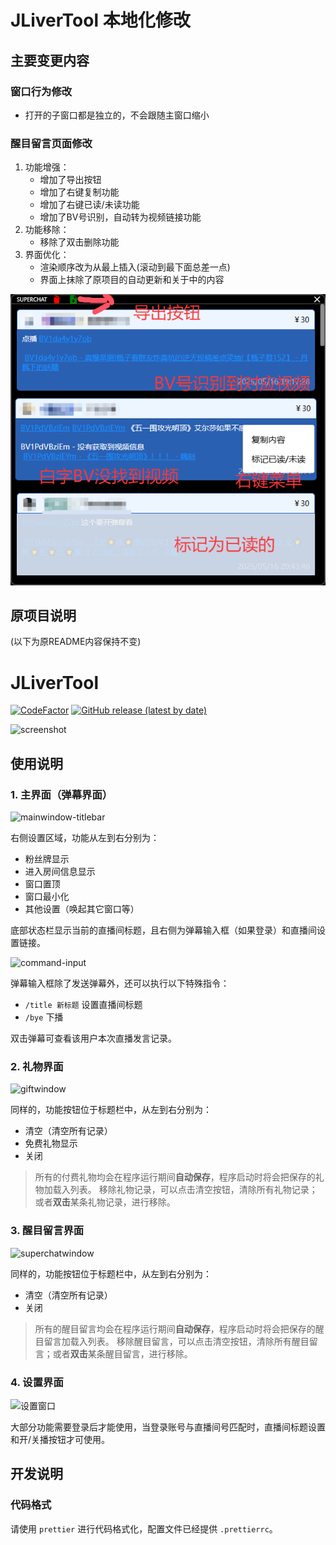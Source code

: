 
# JLiverTool 本地化修改

## 主要变更内容

### 窗口行为修改
- 打开的子窗口都是独立的，不会跟随主窗口缩小

### 醒目留言页面修改
1. 功能增强：
   - 增加了导出按钮
   - 增加了右键复制功能
   - 增加了右键已读/未读功能
   - 增加了BV号识别，自动转为视频链接功能
2. 功能移除：
   - 移除了双击删除功能
3. 界面优化：
   - 渲染顺序改为从最上插入(滚动到最下面总差一点)
   - 界面上抹除了原项目的自动更新和关于中的内容

![醒目留言界面截图](imgs/scchangedwindow.png)

## 原项目说明
(以下为原README内容保持不变)

# JLiverTool

[![CodeFactor](https://www.codefactor.io/repository/github/xinrea/jlivertool/badge)](https://www.codefactor.io/repository/github/xinrea/jlivertool)
[![GitHub release (latest by date)](https://img.shields.io/github/downloads/xinrea/jlivertool/total.svg)](https://github.com/Xinrea/JLiverTool/releases)

![screenshot](imgs/screenshot.png)

## 使用说明

### 1. 主界面（弹幕界面）

![mainwindow-titlebar](imgs/mainwindow.png)

右侧设置区域，功能从左到右分别为：

- 粉丝牌显示
- 进入房间信息显示
- 窗口置顶
- 窗口最小化
- 其他设置（唤起其它窗口等）

底部状态栏显示当前的直播间标题，且右侧为弹幕输入框（如果登录）和直播间设置链接。

![command-input](imgs/command.png)

弹幕输入框除了发送弹幕外，还可以执行以下特殊指令：

- `/title 新标题` 设置直播间标题
- `/bye` 下播

双击弹幕可查看该用户本次直播发言记录。

### 2. 礼物界面

![giftwindow](imgs/giftwindow.png)

同样的，功能按钮位于标题栏中，从左到右分别为：

- 清空（清空所有记录）
- 免费礼物显示
- 关闭

> 所有的付费礼物均会在程序运行期间**自动保存**，程序启动时将会把保存的礼物加载入列表。
> 移除礼物记录，可以点击清空按钮，清除所有礼物记录；或者**双击**某条礼物记录，进行移除。

### 3. 醒目留言界面

![superchatwindow](imgs/superchatwindow.png)

同样的，功能按钮位于标题栏中，从左到右分别为：

- 清空（清空所有记录）
- 关闭

> 所有的醒目留言均会在程序运行期间**自动保存**，程序启动时将会把保存的醒目留言加载入列表。
> 移除醒目留言，可以点击清空按钮，清除所有醒目留言；或者**双击**某条醒目留言，进行移除。

### 4. 设置界面

![设置窗口](imgs/settingwindow.png)

大部分功能需要登录后才能使用，当登录账号与直播间号匹配时，直播间标题设置和开/关播按钮才可使用。

## 开发说明

### 代码格式

请使用 `prettier` 进行代码格式化，配置文件已经提供 `.prettierrc`。
